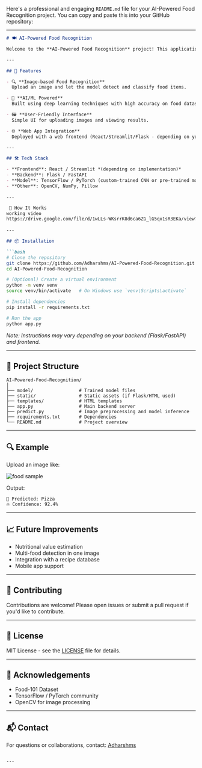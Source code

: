 Here's a professional and engaging `README.md` file for your AI-Powered Food Recognition project. You can copy and paste this into your GitHub repository:

---

````markdown
# 🍽️ AI-Powered Food Recognition

Welcome to the **AI-Powered Food Recognition** project! This application uses computer vision and machine learning to recognize food items from images. Whether you're building a smart calorie tracker, a kitchen assistant, or just curious about what's on your plate, this project offers a foundation for real-world food detection.

---

## 🚀 Features

- 🔍 **Image-based Food Recognition**  
  Upload an image and let the model detect and classify food items.

- 🤖 **AI/ML Powered**  
  Built using deep learning techniques with high accuracy on food datasets.

- 🖼️ **User-Friendly Interface**  
  Simple UI for uploading images and viewing results.

- 🌐 **Web App Integration**  
  Deployed with a web frontend (React/Streamlit/Flask - depending on your setup).

---

## 🛠️ Tech Stack

- **Frontend**: React / Streamlit *(depending on implementation)*
- **Backend**: Flask / FastAPI
- **Model**: TensorFlow / PyTorch (custom-trained CNN or pre-trained model like EfficientNet)
- **Other**: OpenCV, NumPy, Pillow

---

 🧠 How It Works
working video 
https://drive.google.com/file/d/1wLLs-WKsrrK8d6ca6ZG_lG5qx1sR3EKa/view?usp=drive_link
 
---

## 📦 Installation

```bash
# Clone the repository
git clone https://github.com/Adharshms/AI-Powered-Food-Recognition.git
cd AI-Powered-Food-Recognition

# (Optional) Create a virtual environment
python -m venv venv
source venv/bin/activate   # On Windows use `venv\Scripts\activate`

# Install dependencies
pip install -r requirements.txt

# Run the app
python app.py
````

*Note: Instructions may vary depending on your backend (Flask/FastAPI) and frontend.*

---

## 📁 Project Structure

```
AI-Powered-Food-Recognition/
│
├── model/                 # Trained model files
├── static/                # Static assets (if Flask/HTML used)
├── templates/             # HTML templates
├── app.py                 # Main backend server
├── predict.py             # Image preprocessing and model inference
├── requirements.txt       # Dependencies
└── README.md              # Project overview
```

---

## 🔍 Example

Upload an image like:

![food sample]([https://example.com/sample-image.jpg](https://storage.googleapis.com/labellerr-cdn/CLIP_Animal_Inf/Screenshot%202023-10-05%20120403.webp))

Output:

```
🍕 Predicted: Pizza
🔥 Confidence: 92.4%
```

---

## 📈 Future Improvements

* Nutritional value estimation
* Multi-food detection in one image
* Integration with a recipe database
* Mobile app support

---

## 🤝 Contributing

Contributions are welcome! Please open issues or submit a pull request if you'd like to contribute.

---

## 📄 License

MIT License - see the [LICENSE](LICENSE) file for details.

---

## 🙌 Acknowledgements

* Food-101 Dataset
* TensorFlow / PyTorch community
* OpenCV for image processing

---

## 📬 Contact

For questions or collaborations, contact: [Adharshms](https://github.com/Adharshms)

```

---

 
